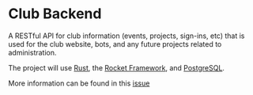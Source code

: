 # Club Backend

A RESTful API for club information (events, projects, sign-ins, etc) that is used for the club website, bots, and any future projects related to administration.

The project will use [Rust](https://www.rust-lang.org/en-US/), the [Rocket Framework](https://rocket.rs/), and [PostgreSQL](https://www.postgresql.org/).

More information can be found in this [issue](https://github.com/ufosc/club-website/issues/31)
